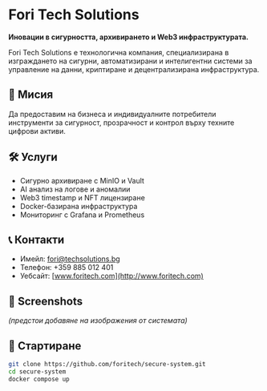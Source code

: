 # Fori Tech Solutions

**Иновации в сигурността, архивирането и Web3 инфраструктурата.**

Fori Tech Solutions е технологична компания, специализирана в изграждането на сигурни, автоматизирани и интелигентни системи за управление на данни, криптиране и децентрализирана инфраструктура.

## 🌟 Мисия
Да предоставим на бизнеса и индивидуалните потребители инструменти за сигурност, прозрачност и контрол върху техните цифрови активи.

## 🛠️ Услуги
- Сигурно архивиране с MinIO и Vault
- AI анализ на логове и аномалии
- Web3 timestamp и NFT лицензиране
- Docker-базирана инфраструктура
- Мониторинг с Grafana и Prometheus

## 📞 Контакти
- Имейл: [fori@techsolutions.bg](mailto:fori@techsolutions.bg)
- Телефон: +359 885 012 401
- Уебсайт: [www.foritech.com](http://www.foritech.com)

## 📸 Screenshots
_(предстои добавяне на изображения от системата)_

## 🚀 Стартиране
```bash
git clone https://github.com/foritech/secure-system.git
cd secure-system
docker compose up

